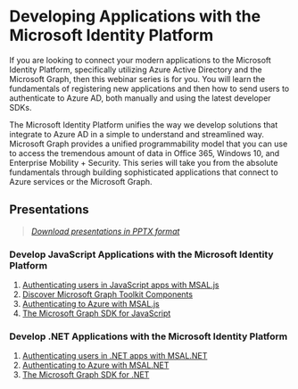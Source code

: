 # Developing Applications with the Microsoft Identity Platform

If you are looking to connect your modern applications to the Microsoft Identity Platform, specifically utilizing Azure Active Directory and the Microsoft Graph, then this webinar series is for you. You will learn the fundamentals of registering new applications and then how to send users to authenticate to Azure AD, both manually and using the latest developer SDKs. 

The Microsoft Identity Platform unifies the way we develop solutions that integrate to Azure AD in a simple to understand and streamlined way. Microsoft Graph provides a unified programmability model that you can use to access the tremendous amount of data in Office 365, Windows 10, and Enterprise Mobility + Security. This series will take you from the absolute fundamentals through building sophisticated applications that connect to Azure services or the Microsoft Graph.

## Presentations

> *[Download presentations in PPTX format](../../releases/latest)*

### Develop JavaScript Applications with the Microsoft Identity Platform

1. [Authenticating users in JavaScript apps with MSAL.js](presentations/auth_users_msaljs.md)
1. [Discover Microsoft Graph Toolkit Components](presentations/graph_toolkit.md)
1. [Authenticating to Azure with MSAL.js](presentations/azure_resources_msaljs.md)
1. [The Microsoft Graph SDK for JavaScript](presentations/graph_sdk_js.md)

### Develop .NET Applications with the Microsoft Identity Platform

1. [Authenticating users in .NET apps with MSAL.NET](presentations/auth_users_msalnet.md)
1. [Authenticating to Azure with MSAL.NET](presentations/azure_resources_msalnet.md)
1. [The Microsoft Graph SDK for .NET](presentations/graph_sdk_net.md)
